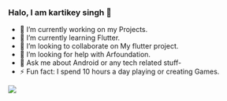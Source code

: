 ### Halo, I am kartikey singh 👋

- 🔭 I’m currently working on my Projects.
- 🌱 I’m currently learning Flutter.
- 👯 I’m looking to collaborate on My flutter project.
- 🤔 I’m looking for help with Arfoundation.
- 💬 Ask me about Android or any tech related stuff-
- ⚡ Fun fact: I spend 10 hours a day playing or creating Games.

 <img src = "https://github-readme-stats.vercel.app/api?username=kartikey4474&&show_icons=true&title_color=ffffff&icon_color=bb2acf&text_color=daf7dc&bg_color=151515">
